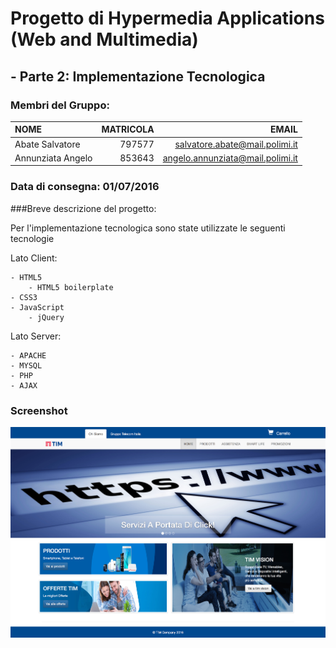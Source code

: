 # Progetto di Hypermedia Applications <br>(Web and Multimedia)
## - Parte 2: Implementazione Tecnologica

### Membri del Gruppo:
 NOME | MATRICOLA | EMAIL
:----| ---------:|------:
Abate Salvatore | 797577 | salvatore.abate@mail.polimi.it
Annunziata Angelo | 853643 | angelo.annunziata@mail.polimi.it

### Data di consegna: 01/07/2016
###Breve descrizione del progetto:

Per l'implementazione tecnologica sono state utilizzate le seguenti tecnologie

Lato Client:
```
- HTML5
    - HTML5 boilerplate
- CSS3
- JavaScript
    - jQuery
```


Lato Server:
```
- APACHE
- MYSQL
- PHP
- AJAX
```

### Screenshot
![TIM Home](WEBSITE/img/preview/home.png)

